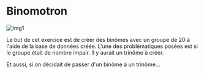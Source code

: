 # Binomotron

![img1](https://i.pinimg.com/736x/b4/1b/b8/b41bb8a89e348052d25f761245ebf955.jpg)

Le but de cet exercice est de créer des binômes avec un groupe de 20  à l'aide de la base de données créée. L'une des problématiques posées est si le groupe était de nombre impair. Il y aurait un trinôme à créer.

Et aussi, si on décidait de passer d'un binôme à un trinôme...
